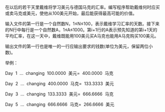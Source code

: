 在以后的若干天里戴维将学习美元与德国马克的汇率。编写程序帮助戴维何时应买或卖马克或美元，使他从100美元开始，最后能获得最高可能的价值。

输入文件的第一行是一个自然数N，1≤N≤100，表示戴维学习汇率的天数。接下来的N行中每行是一个自然数A，1≤A≤1000。第i+1行的A表示预先知道的第i+1天的平均汇率，在这一天中，戴维既能用100美元买A马克也能用A马克购买100美元。

输出文件的第一行也是唯一的一行应输出要求的钱数(单位为美元，保留两位小数)。

举例：

Day  1  ...  changing  100.0000  美元=  400.0000  马克 

Day  2  ...  changing  400.0000  马克=  133.3333  美元 

Day  3  ...  changing  133.3333  美元=  666.6666  马克 

Day  5  ...  changing  666.6666  马克=  266.6666  美元
